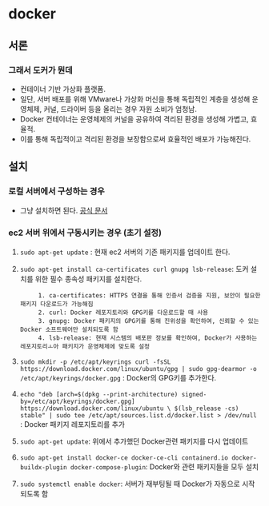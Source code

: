 # docker

## 서론 

### 그래서 도커가 뭔데
- 컨테이너 기반 가상화 플랫폼.
- 일단, 서버 배포를 위해 VMware나 가상화 머신을 통해 독립적인 계층을 생성해 운영체제, 커널, 드라이버 등을 올리는 경우 자원 소비가 엄청남.
- Docker 컨테이너는 운영체제의 커널을 공유하여 격리된 환경을 생성해 가볍고, 효율적.
- 이를 통해 독립적이고 격리된 환경을 보장함으로써 효율적인 배포가 가능해진다.

## 설치

### 로컬 서버에서 구성하는 경우
- 그냥 설치하면 된다. [공식 문서](https://www.docker.com)

### ec2 서버 위에서 구동시키는 경우 (초기 설정)
1. `sudo apt-get update` : 현재 ec2 서버의 기존 패키지를 업데이트 한다.
2. `sudo apt-get install ca-certificates curl gnupg lsb-release`: 도커 설치를 위한 필수 종속성 패키지를 설치한다.

            1. ca-certificates: HTTPS 연결을 통해 인증서 검증을 지원, 보안이 필요한 패키지 다운로드가 가능해짐
            2. curl: Docker 레포지토리와 GPG키를 다운로드할 때 사용
            3. gnupg: Docker 패키지의 GPG키를 통해 진위성을 확인하여, 신뢰할 수 있는 Docker 소프트웨어만 설치되도록 함
            4. lsb-release: 현재 시스템의 배포판 정보를 확인하여, Docker가 사용하는 레포지토리ㅗ아 패키지가 운영체제에 맞도록 설정

3. `sudo mkdir -p /etc/apt/keyrings
curl -fsSL https://download.docker.com/linux/ubuntu/gpg | sudo gpg-dearmor -o /etc/apt/keyrings/docker.gpg`
: Docker의 GPG키를 추가한다.
4. `echo "deb [arch=$(dpkg --print-architecture) signed-by=/etc/apt/keyrings/docker.gpg] https://download.docker.com/linux/ubuntu \
  $(lsb_release -cs) stable" | sudo tee /etc/apt/sources.list.d/docker.list > /dev/null` : Docker 패키지 레포지토리를 추가
5. `sudo apt-get update`: 위에서 추가했던 Docker관련 패키지를 다시 업데이트
6. `sudo apt-get install docker-ce docker-ce-cli containerd.io docker-buildx-plugin docker-compose-plugin`: Docker와 관련 패키지들을 모두 설치

7. `sudo systemctl enable docker`: 서버가 재부팅될 때 Docker가 자동으로 시작되도록 함